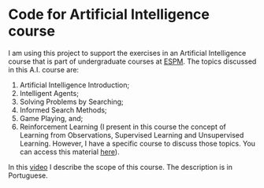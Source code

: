 # Code for Artificial Intelligence course

I am using this project to support the exercises in an Artificial Intelligence course that is part of undergraduate courses at [ESPM](http://international.espm.br/). The topics discussed in this A.I. course are: 

1.	Artificial Intelligence Introduction;
2.	Intelligent Agents;
3.	Solving Problems by Searching;
4.	Informed Search Methods;
5.	Game Playing, and;
6.	Reinforcement Learning (I present in this course the concept of Learning from Observations, Supervised Learning and Unsupervised Learning. However, I have a specific course to discuss those topics. You can access this material [here](https://github.com/fbarth/ml-espm)).

In this [video](https://www.youtube.com/watch?v=LsD24XDhIHg) I describe the scope of this course. The description is in Portuguese. 

